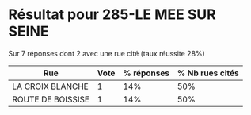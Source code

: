 # Résultat pour 285-LE MEE SUR SEINE

Sur 7 réponses dont 2 avec une rue cité (taux réussite 28%)

| Rue | Vote | % réponses | % Nb rues cités|
|-----|------|------------|----------------|
| LA CROIX BLANCHE | 1 | 14% | 50%|
| ROUTE DE BOISSISE | 1 | 14% | 50%|
